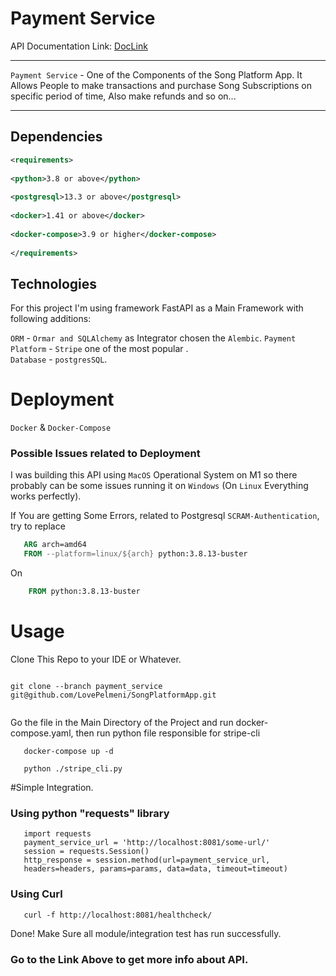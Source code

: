 # Payment Service 

API Documentation Link: [DocLink](http://localhost:8081/docs/)

--- 

`Payment Service` - One of the Components of the Song Platform App.
It Allows People to make transactions and purchase Song Subscriptions on specific period of time, Also make refunds and so on...

---
## Dependencies 
```xml
<requirements>
    
<python>3.8 or above</python>
    
<postgresql>13.3 or above</postgresql>
    
<docker>1.41 or above</docker>
    
<docker-compose>3.9 or higher</docker-compose>
    
</requirements>

```
## Technologies 

For this project I'm using framework FastAPI as a Main Framework with following additions:

`ORM` - `Ormar and SQLAlchemy` as Integrator chosen the `Alembic`.
`Payment Platform` - `Stripe` one of the most popular  .  
`Database` - `postgresSQL`.

# Deployment 

`Docker` & `Docker-Compose`

### Possible Issues related to Deployment
I was building this API using `MacOS` Operational System on M1 so there probably can be some issues running it on `Windows` (On `Linux` Everything works perfectly).

If You are getting Some Errors, related to Postgresql `SCRAM-Authentication`, try to replace 
```dockerfile 
   ARG arch=amd64
   FROM --platform=linux/${arch} python:3.8.13-buster
```
On 

```dockerfile 
    FROM python:3.8.13-buster
```

# Usage

Clone This Repo to your IDE or Whatever.
```commandline

git clone --branch payment_service git@github.com/LovePelmeni/SongPlatformApp.git
    
```
Go the file in the Main Directory of the Project and run docker-compose.yaml,
then run python file responsible for stripe-cli

```commandline 
   docker-compose up -d 
```

```commandline
   python ./stripe_cli.py
```

#Simple Integration.
### Using python "requests" library
```doctest
   import requests 
   payment_service_url = 'http://localhost:8081/some-url/'
   session = requests.Session()
   http_response = session.method(url=payment_service_url,
   headers=headers, params=params, data=data, timeout=timeout)
```
### Using Curl 

```commandline
   curl -f http://localhost:8081/healthcheck/
```

Done! Make Sure all module/integration test has run successfully. 
### Go to the Link Above to get more info about API.
